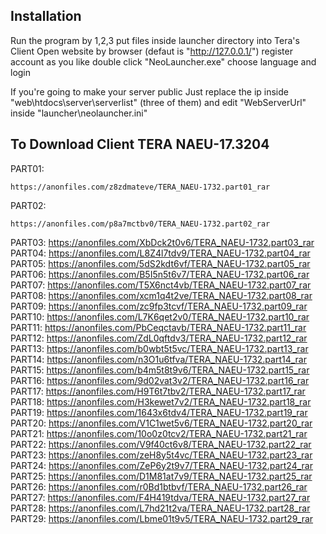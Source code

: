 ## Installation
Run the program by 1,2,3
put files inside launcher directory into Tera's Client
Open website by browser (defaut is "http://127.0.0.1/")
register account as you like
double click "NeoLauncher.exe" choose language and login

If you're going to make your server public
Just replace the ip inside "web\htdocs\server\serverlist" (three of them)
and edit "WebServerUrl" inside "launcher\neolauncher.ini"


## To Download Client TERA NAEU-17.3204
PART01:
```
https://anonfiles.com/z8zdmateve/TERA_NAEU-1732.part01_rar
```
PART02: 
```
https://anonfiles.com/p8a7mctbv0/TERA_NAEU-1732.part02_rar
```
PART03: https://anonfiles.com/XbDck2t0v6/TERA_NAEU-1732.part03_rar
PART04: https://anonfiles.com/L8Z4l7tdv9/TERA_NAEU-1732.part04_rar
PART05: https://anonfiles.com/5dS2kdt6vf/TERA_NAEU-1732.part05_rar
PART06: https://anonfiles.com/B5I5n5t6v7/TERA_NAEU-1732.part06_rar
PART07: https://anonfiles.com/T5X6nct4vb/TERA_NAEU-1732.part07_rar
PART08: https://anonfiles.com/xcm1q4t2ve/TERA_NAEU-1732.part08_rar
PART09: https://anonfiles.com/zc9fp3tcvf/TERA_NAEU-1732.part09_rar
PART10: https://anonfiles.com/L7K6qet2v0/TERA_NAEU-1732.part10_rar
PART11: https://anonfiles.com/PbCeqctavb/TERA_NAEU-1732.part11_rar
PART12: https://anonfiles.com/ZdL0qftdv3/TERA_NAEU-1732.part12_rar
PART13: https://anonfiles.com/b0wbt5t5vc/TERA_NAEU-1732.part13_rar
PART14: https://anonfiles.com/n3O1u6tfva/TERA_NAEU-1732.part14_rar
PART15: https://anonfiles.com/b4m5t8t9v6/TERA_NAEU-1732.part15_rar
PART16: https://anonfiles.com/9d02vat3v2/TERA_NAEU-1732.part16_rar
PART17: https://anonfiles.com/H9T6t7tbv2/TERA_NAEU-1732.part17_rar
PART18: https://anonfiles.com/H3kewet7v2/TERA_NAEU-1732.part18_rar
PART19: https://anonfiles.com/1643x6tdv4/TERA_NAEU-1732.part19_rar
PART20: https://anonfiles.com/V1C1wet5v6/TERA_NAEU-1732.part20_rar
PART21: https://anonfiles.com/10o0z0tcv2/TERA_NAEU-1732.part21_rar
PART22: https://anonfiles.com/V9f40ct6v8/TERA_NAEU-1732.part22_rar
PART23: https://anonfiles.com/zeH8y5t4vc/TERA_NAEU-1732.part23_rar
PART24: https://anonfiles.com/ZeP6y2t9v7/TERA_NAEU-1732.part24_rar
PART25: https://anonfiles.com/D1M81at7v9/TERA_NAEU-1732.part25_rar
PART26: https://anonfiles.com/r0Bd1btbvf/TERA_NAEU-1732.part26_rar
PART27: https://anonfiles.com/F4H419tdva/TERA_NAEU-1732.part27_rar
PART28: https://anonfiles.com/L7hd21t2va/TERA_NAEU-1732.part28_rar
PART29: https://anonfiles.com/Lbme01t9v5/TERA_NAEU-1732.part29_rar
